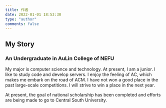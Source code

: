 ```yaml
---
title: 作者
date: 2022-01-01 18:53:30
type: "author"
comments: false
---
```

<h2>My Story</h2>

<h3>An Undergraduate in AuLin College of NEFU</h3>


<p>
My major is computer science and technology. At present, I am a junior. I like to study code and develop servers. I enjoy the feeling of AC, which makes me embark on the road of ACM. I have not won a good place in the past large-scale competitions. I will strive to win a place in the next year.

At present, the goal of national scholarship has been completed and efforts are being made to go to Central South University.
</p>